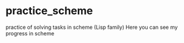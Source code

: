 # practice_scheme
practice of solving tasks in scheme (Lisp family)
Here you can see my progress in scheme
